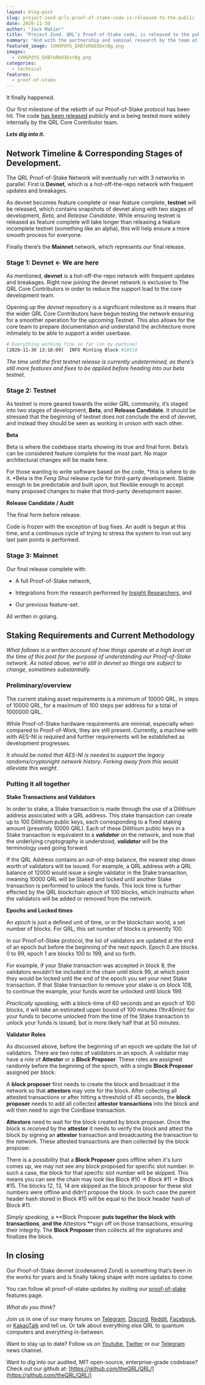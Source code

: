```yaml
---
layout: blog-post
slug: project-zond-qrls-proof-of-stake-code-is-released-to-the-public
date: 2020-11-30
author: "Jack Matier"
title: "Project Zond. QRL’s Proof-of-Stake code, is released to the public."
summary: "And with the partnership and seminal research by the team at Insight Research, it’s only going to get better from here."
featured_image: 1VHGPdYG_QXB7eRb03DxtBg.png
images:
  - 1VHGPdYG_QXB7eRb03DxtBg.png
categories:
  - technical
features:
  - proof-of-stake
---
```


It finally happened. 

Our first milestone of the rebirth of our Proof-of-Stake protocol has been hit. The code [has been released](https://github.com/theQRL/zond) publicly and is being tested more widely internally by the QRL Core Contributor team.

***Lets dig into it.***

## Network Timeline & Corresponding Stages of Development.

The QRL Proof-of-Stake Network will eventually run with 3 networks in parallel. First is **Devnet**, which is a hot-off-the-repo network with frequent updates and breakages. 

As devnet becomes feature complete or near feature complete, **testnet** will be released, which contains snapshots of devnet along with two stages of development, *Beta*, and *Release Candidate*. While ensuring testnet is released as feature complete will take longer than releasing a feature incomplete testnet (something like an alpha), this will help ensure a more smooth process for everyone.

Finally there’s the **Mainnet** network, which represents our final release. 

### Stage 1:  Devnet ← We are here

As mentioned, **devnet** is a hot-off-the-repo network with frequent updates and breakages. Right now joining the devnet network is exclusive to The QRL Core Contributors in order to reduce the support load to the core development team. 

Opening up the *devnet* repository is a significant milestone as it means that the wider QRL Core Contributors have begun testing the network ensuring for a smoother operation for the upcoming Testnet. This also allows for the core team to prepare documentation and understand the architecture more intimately to be able to support a wider userbase.

```bash
# Everything working fine so far (on my machine)
[2020-11-30 13:18:09]  INFO Minting Block #10518
```

*The time until the first testnet release is currently undetermined, as there’s still more features and fixes to be applied before heading into our beta testnet.*

### Stage 2: Testnet

As testnet is more geared towards the wider QRL community, it’s staged into two stages of development, **Beta**, and **Release Candidate**. It should be stressed that the beginning of testnet does not conclude the end of devnet, and instead they should be seen as working in unison with each other.

**Beta**

Beta is where the codebase starts showing its true and final form. Beta’s can be considered feature complete for the most part. No major architectural changes will be made here.

For those wanting to write software based on the code, *this is where to do it. *Beta is the *Feng Shui* release cycle for third-party development. Stable enough to be predictable and built upon, but flexible enough to accept many proposed changes to make that third-party development easier.

**Release Candidate / Audit**

The final form before release. 

Code is frozen with the exception of bug fixes. An audit is begun at this time, and a continuous cycle of trying to stress the system to iron out any last pain points is performed. 

### Stage 3: Mainnet

Our final release complete with:

* A full Proof-of-Stake network,

* Integrations from the research performed by [Insight Researchers,](https://theqrl.org/blog/insight-researchers-partners-with-the-quantum-resistant-ledger/) and

* Our previous feature-set.

All written in golang.

## Staking Requirements and Current Methodology

*What follows is a written account of how things operate at a high level at the time of this post for the purpose of understanding our Proof-of-Stake network. As noted above, we’re still in devnet so things are subject to change, sometimes substantially.*

### **Preliminary/overview**

The current staking asset requirements is a minimum of 10000 QRL, in steps of 10000 QRL, for a maximum of 100 steps per address for a total of 1000000 QRL.

While Proof-of-Stake hardware requirements are minimal, especially when compared to Proof-of-Work, they are still present. Currently, a machine with with AES-NI is required and further requirements will be established as development progresses. 

*It should be noted that AES-NI is needed to support the legacy randomx/cryptonight network history. Forking away from this would alleviate this weight.*

### Putting it all together

**Stake Transactions and Validators**

In order to stake, a Stake transaction is made through the use of a Dilithium address associated with a QRL address. This stake transaction can create up to 100 Dilithium public keys, each corresponding to a fixed staking amount (presently 10000 QRL). Each of these Dilithium public keys in a Stake transaction is equivalent to a ***validator*** on the network, and now that the underlying cryptography is understood, ***validator*** will be the terminology used going forward.

If the QRL Address contains an out-of-step balance, the nearest step down worth of validators will be issued. For example, a QRL address with a QRL balance of 12000 would issue a single validator in the Stake transaction, meaning 10000 QRL will be Staked and locked until another Stake transaction is performed to unlock the funds. This lock time is further effected by the QRL blockchain *epoch* of 100 blocks, which instructs when the validators will be added or removed from the network.

**Epochs and Locked times**

An *epoch* is just a defined unit of time, or in the blockchain world, a set number of blocks. For QRL, this set number of blocks is presently 100.

In our Proof-of-Stake protocol, the list of validators are updated at the end of an epoch but before the beginning of the next epoch. Epoch 0 are blocks 0 to 99, epoch 1 are blocks 100 to 199, and so forth. 

For example, if your Stake transaction was accepted in block 8, the validators wouldn’t be included in the chain until block 99, at which point they would be locked until the end of the epoch you set your next Stake transaction. If that Stake transaction to remove your stake is on block 108, to continue the example, your funds wont be unlocked until block 199.

*Practically speaking*, with a block-time of 60 seconds and an epoch of 100 blocks, it will take an estimated upper bound of 100 minutes (1hr40min) for your funds to become unlocked from the time of the Stake transaction to unlock your funds is issued, but is more likely half that at 50 minutes.

**Validator Roles**

As discussed above, before the beginning of an epoch we update the list of validators. There are two roles of validators in an epoch. A validator may have a role of **Attestor** or a **Block Proposer**. These roles are assigned randomly before the beginning of the epoch, with a single **Block Proposer** assigned per block. 

A **block proposer** first needs to create the block and broadcast it the network so that **attestors** may vote for the block. After collecting all attested transactions or after hitting a threshold of 45 seconds, the **block proposer** needs to add all collected **attestor transactions** into the block and will then need to sign the CoinBase transaction.

**Attestors** need to wait for the block created by block proposer. Once the block is *received* by the **attestor** it needs to verify the block and attest the block by signing an **attestor** transaction and broadcasting the transaction to the network. These attested transactions are then collected by the block proposer.

There is a possibility that a **Block Proposer** goes offline when it's turn comes up, we may not see any block proposed for specific slot number. In such a case, the block for that specific slot number will be skipped. This means you can see the chain may look like Block #10 → Block #11 → Block #15. The blocks 12, 13, 14 are skipped as the block proposer for these slot numbers were offline and didn’t propose the block. In such case the parent header hash stored in Block #15 will be equal to the block header hash of Block #11.

*Simply speaking*, a **Block Proposer **puts together the block with transactions**, **and the** Attestors **sign off on those transactions, ensuring their integrity. The **Block Proposer** then collects all the signatures and finalizes the block.

## In closing

Our Proof-of-Stake devnet (codenamed Zond) is something that’s been in the works for  years and is finally taking shape with more updates to come. 

You can follow all proof-of-stake updates by visiting our [proof-of-stake](https://www.theqrl.org/features/proof-of-stake/) features page.

*What do you think?*

Join us in one of our many forums on [Telegram](https://t.me/QRLedgerOfficial), [Discord](/discord), [Reddit](https://www.reddit.com/r/qrl), [Facebook](https://www.facebook.com/theqrl/), or [KakaoTalk](https://open.kakao.com/o/gffKNhWb) and tell us. Or talk about everything else QRL to quantum computers and everything in-between.

Want to stay up to date? Follow us on [Youtube](https://www.youtube.com/c/QRLedger), [Twitter](https://twitter.com/qrledger) or our [Telegram](https://t.me/TheQRLedger) news channel.

Want to dig into our audited, MIT open-source, enterprise-grade codebase? Check out our github at: [https://github.com/theQRL/QRL/](https://github.com/theQRL/QRL/)



